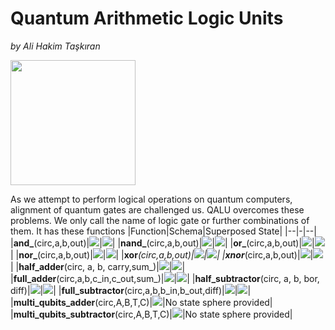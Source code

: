 # Quantum Arithmetic Logic Units
*by Ali Hakim Taşkıran*

<img src="https://github.com/QArchs/QArch/raw/main/main-logo.png" height="200">

   As we attempt to perform logical operations on quantum computers, alignment of quantum gates are challenged us. QALU overcomes these problems. We only call the name of logic gate or further combinations of them.
It has these functions
|Function|Schema|Superposed State|
|--|-|--|
|**and_**(circ,a,b,out)|![](src/and_s_.png)|![](src/and_q.png)|
|**nand_**(circ,a,b,out)|![](src/nand_s_.png)|![](src/nand_q.png)|
|**or_**(circ,a,b,out)|![](src/or_s_.png)|![](src/or_q.png)|
|**nor_**(circ,a,b,out)|![](src/nor_s_.png)|![](src/nor_q.png)|
|**xor**_(circ,a,b,out)|![](src/xor_s_.png)|![](src/xor_q.png)|
|**xnor**_(circ,a,b,out)|![](src/xnor_s_.png)|![](src/xnor_qq.png)|
|**half_adder**(circ, a, b, carry,sum_)|![](src/ha_s_.png)|![](src/ha_q.png)|
|**full_adder**(circ,a,b,c_in,c_out,sum_)|![](src/fa_s__.png)|![](src/fa_q.png)|
|**half_subtractor**(circ, a, b, bor, diff)|![](src/hs_s_.png)|![](src/hs_q.png)|
|**full_subtractor**(circ,a,b,b_in,b_out,diff)|![](src/fs_s__.png)|![](src/fs_q.png)|
|**multi_qubits_adder**(circ,A,B,T,C)|![](src/mqa.png)|No state sphere provided|
|**multi_qubits_subtractor**(circ,A,B,T,C)|![](src/mqs.png)|No state sphere provided|
